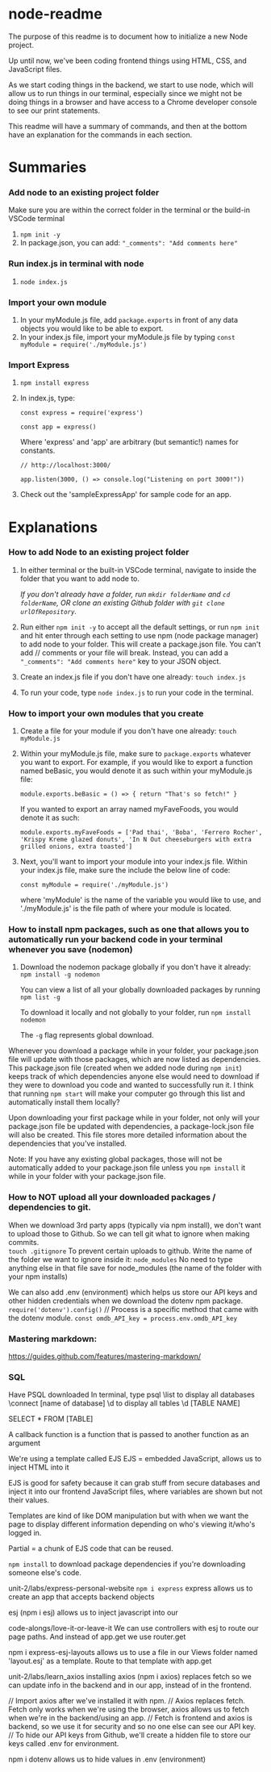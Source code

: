 # node-readme
The purpose of this readme is to document how to initialize a new Node project.

Up until now, we've been coding frontend things using HTML, CSS, and JavaScript files.

As we start coding things in the backend, we start to use node, which will allow us to run things in our terminal, especially since we might not be doing things in a browser and have access to a Chrome developer console to see our print statements. 

This readme will have a summary of commands, and then at the bottom have an explanation for the commands in each section.

# Summaries 
### Add node to an existing project folder
Make sure you are within the correct folder in the terminal or the build-in VSCode terminal
1. `npm init -y`
2. In package.json, you can add: `"_comments": "Add comments here"`

### Run index.js in terminal with node
1. `node index.js`

### Import your own module
1. In your myModule.js file, add `package.exports` in front of any data objects you would like to be able to export.
2. In your index.js file, import your myModule.js file by typing `const myModule = require('./myModule.js')`

### Import Express
1. `npm install express`
2. In index.js, type:

    `const express = require('express')`

    `const app = express()`

    Where 'express' and 'app' are arbitrary (but semantic!) names for constants.

    `// http://localhost:3000/`

    `app.listen(3000, () => console.log("Listening on port 3000!"))`

3. Check out the 'sampleExpressApp' for sample code for an app. 

# Explanations
### How to add Node to an existing project folder
1. In either terminal or the built-in VSCode terminal, navigate to inside the folder that you want to add node to. 

    *If you don't already have a folder, run `mkdir folderName` and `cd folderName`, OR clone an existing Github folder with `git clone urlOfRepository`.*
2. Run either `npm init -y` to accept all the default settings, or run `npm init` and hit enter through each setting to use npm (node package manager) to add node to your folder. This will create a package.json file. 
    You can't add // comments or your file will break. Instead, you can add a `"_comments": "Add comments here"` key to your JSON object. 
3. Create an index.js file if you don't have one already: `touch index.js`

4. To run your code, type `node index.js` to run your code in the terminal.

### How to import your own modules that you create 
1. Create a file for your module if you don't have one already: `touch myModule.js`
2. Within your myModule.js file, make sure to `package.exports` whatever you want to export. For example, if you would like to export a function named beBasic, you would denote it as such within your myModule.js file:

    `module.exports.beBasic = () => {
        return "That's so fetch!"
    }`

    If you wanted to export an array named myFaveFoods, you would denote it as such:

    `module.exports.myFaveFoods = ['Pad thai', 'Boba', 'Ferrero Rocher', 'Krispy Kreme glazed donuts', 'In N Out cheeseburgers with extra grilled onions, extra toasted']`

3. Next, you'll want to import your module into your index.js file. Within your index.js file, make sure the include the below line of code: 

    `const myModule = require('./myModule.js')`

    where 'myModule' is the name of the variable you would like to use, and './myModule.js' is the file path of where your module is located.



### How to install npm packages, such as one that allows you to automatically run your backend code in your terminal whenever you save (nodemon)
1. Download the nodemon package globally if you don't have it already: `npm install -g nodemon`

    You can view a list of all your globally downloaded packages by running `npm list -g`

    To download it locally and not globally to your folder, run `npm install nodemon`

    The `-g` flag represents global download.

Whenever you download a package while in your folder, your package.json file will update with those packages, which are now listed as dependencies. This package.json file (created when we added node during `npm init`) keeps track of which dependencies anyone else would need to download if they were to download you code and wanted to successfully run it. I think that running `npm start` will make your computer go through this list and automatically install them locally?

Upon downloading your first package while in your folder, not only will your package.json file be updated with dependencies, a package-lock.json file will also be created. This file stores more detailed information about the dependencies that you've installed.

Note: If you have any existing global packages, those will not be automatically added to your package.json file unless you `npm install` it while in your folder with your package.json file.  

### How to NOT upload all your downloaded packages / dependencies to git.
When we download 3rd party apps (typically via npm install), we don't want to upload those to Github. So we can tell git what to ignore when making commits.  
`touch .gitignore` To prevent certain uploads to github. Write the name of the folder we want to ignore inside it:  `node_modules`
No need to type anything else in that file save for node_modules (the name of the folder with your npm installs)

We can also add .env (environment) which helps us store our API keys and other hidden credentials when we download the dotenv npm package. 
`require('dotenv').config()`
// Process is a specific method that came with the dotenv module.
`const omdb_API_key = process.env.omdb_API_key`

### Mastering markdown: 
https://guides.github.com/features/mastering-markdown/

### SQL
Have PSQL downloaded
In terminal, type psql
\list to display all databases
\connect [name of database]
\d to display all tables
\d [TABLE NAME]

SELECT * FROM [TABLE]

A callback function is a function that is passed to another function as an argument


We're using a template called EJS
EJS = embedded JavaScript, allows us to inject HTML into it

EJS is good for safety because it can grab stuff from secure databases and inject it into our frontend JavaScript files, where variables are shown but not their values.

Templates are kind of like DOM manipulation but with when we want the page to display different information depending on who's viewing it/who's logged in.

Partial = a chunk of EJS code that can be reused.

`npm install` to download package dependencies if you're downloading someone else's code. 

unit-2/labs/express-personal-website
`npm i express`
express allows us to create an app that accepts backend objects

esj (npm i esj) allows us to inject javascript into our 

code-alongs/love-it-or-leave-it 
We can use controllers with esj to route our page paths. And instead of app.get we use router.get

npm i express-esj-layouts allows us to use a file in our Views folder named 'layout.esj' as a template. Route to that template with app.get

unit-2/labs/learn_axios
installing axios (npm i axios) replaces fetch so we can update info in the backend and in our app, instead of in the frontend. 

// Import axios after we've installed it with npm.
// Axios replaces fetch. Fetch only works when we're using the browser, axios allows us to fetch when we're in the backend/using an app.
// Fetch is frontend and axios is backend, so we use it for security and so no one else can see our API key.
// To hide our API keys from Github, we'll create a hidden file to store our keys called .env for environment.

npm i dotenv allows us to hide values in .env (environment)